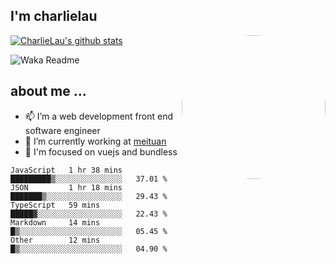 
<h2>I'm charlielau</h2>
<img align='right' style="border-radius:50%" src="https://avatars1.githubusercontent.com/u/44078251?s=460&u=6b4f1c257663e44063b0b6a21c9c94f45bcfdcc7&v=4" width="230">

[![CharlieLau's github stats](https://github-readme-stats.vercel.app/api?username=charlielau)](https://github.com/charlielau/github-readme-stats)


![Waka Readme](https://github.com/CharlieLau/charlielau/workflows/Waka%20Readme/badge.svg)

## about me ...
- 📫 I’m a web development front end software engineer
- 🔭 I’m currently working at  <a href="https://www.meituan.com">meituan</a>
- 🔭 I'm focused on vuejs and bundless

<!-- <p align="center">
  <a href="https://github.com/charlielau" class="rich-diff-level-one">
    <img src="https://github-readme-stats.vercel.app/api?username=charlielau&title_color=333&text_color=777" alt="CharlieLau" >
  </a>
</p> -->

<!--START_SECTION:waka-->
```text
JavaScript   1 hr 38 mins    █████████▒░░░░░░░░░░░░░░░   37.01 % 
JSON         1 hr 18 mins    ███████▒░░░░░░░░░░░░░░░░░   29.43 % 
TypeScript   59 mins         █████▓░░░░░░░░░░░░░░░░░░░   22.43 % 
Markdown     14 mins         █▒░░░░░░░░░░░░░░░░░░░░░░░   05.45 % 
Other        12 mins         █▒░░░░░░░░░░░░░░░░░░░░░░░   04.90 % 
```
<!--END_SECTION:waka-->
